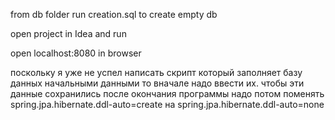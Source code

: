 from db folder run creation.sql to create empty db


open project in Idea and run 


open localhost:8080 in browser

поскольку я уже не успел написать скрипт который заполняет базу данных начальными данными то вначале надо ввести их.
чтобы эти данные сохранились после окончания программы надо потом поменять spring.jpa.hibernate.ddl-auto=create на spring.jpa.hibernate.ddl-auto=none
